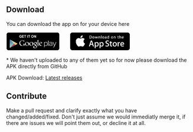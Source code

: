 ## Download

You can download the app on for your device here

<a href="#"><img src="./docs/play_store.png" height="50"></a>
&nbsp;&nbsp;&nbsp;&nbsp;&nbsp;
<a href="#"><img src="./docs/app_store.png" height="50"></a>

\* We haven't uploaded to any of them yet so for now please download the APK directly from GitHub

APK Download: [Latest releases](https://github.com/vleeuwenmenno/Anno1800_FanApp/releases)


## Contribute

Make a pull request and clarify exactly what you have changed/added/fixed.
Don't just assume we would immediatly merge it, if there are issues we will point them out, or decline it at all.